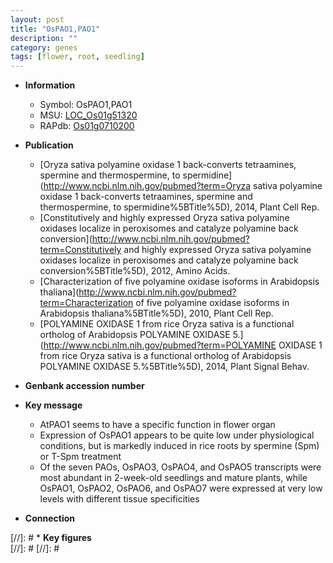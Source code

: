 ```yaml
---
layout: post
title: "OsPAO1,PAO1"
description: ""
category: genes
tags: [flower, root, seedling]
---
```


* **Information**  
    + Symbol: OsPAO1,PAO1  
    + MSU: [LOC_Os01g51320](http://rice.plantbiology.msu.edu/cgi-bin/ORF_infopage.cgi?orf=LOC_Os01g51320)  
    + RAPdb: [Os01g0710200](http://rapdb.dna.affrc.go.jp/viewer/gbrowse_details/irgsp1?name=Os01g0710200)  

* **Publication**  
    + [Oryza sativa polyamine oxidase 1 back-converts tetraamines, spermine and thermospermine, to spermidine](http://www.ncbi.nlm.nih.gov/pubmed?term=Oryza sativa polyamine oxidase 1 back-converts tetraamines, spermine and thermospermine, to spermidine%5BTitle%5D), 2014, Plant Cell Rep.
    + [Constitutively and highly expressed Oryza sativa polyamine oxidases localize in peroxisomes and catalyze polyamine back conversion](http://www.ncbi.nlm.nih.gov/pubmed?term=Constitutively and highly expressed Oryza sativa polyamine oxidases localize in peroxisomes and catalyze polyamine back conversion%5BTitle%5D), 2012, Amino Acids.
    + [Characterization of five polyamine oxidase isoforms in Arabidopsis thaliana](http://www.ncbi.nlm.nih.gov/pubmed?term=Characterization of five polyamine oxidase isoforms in Arabidopsis thaliana%5BTitle%5D), 2010, Plant Cell Rep.
    + [POLYAMINE OXIDASE 1 from rice Oryza sativa is a functional ortholog of Arabidopsis POLYAMINE OXIDASE 5.](http://www.ncbi.nlm.nih.gov/pubmed?term=POLYAMINE OXIDASE 1 from rice Oryza sativa is a functional ortholog of Arabidopsis POLYAMINE OXIDASE 5.%5BTitle%5D), 2014, Plant Signal Behav.

* **Genbank accession number**  

* **Key message**  
    + AtPAO1 seems to have a specific function in flower organ
    + Expression of OsPAO1 appears to be quite low under physiological conditions, but is markedly induced in rice roots by spermine (Spm) or T-Spm treatment
    + Of the seven PAOs, OsPAO3, OsPAO4, and OsPAO5 transcripts were most abundant in 2-week-old seedlings and mature plants, while OsPAO1, OsPAO2, OsPAO6, and OsPAO7 were expressed at very low levels with different tissue specificities

* **Connection**  

[//]: # * **Key figures**  
[//]: # 
[//]: # 
